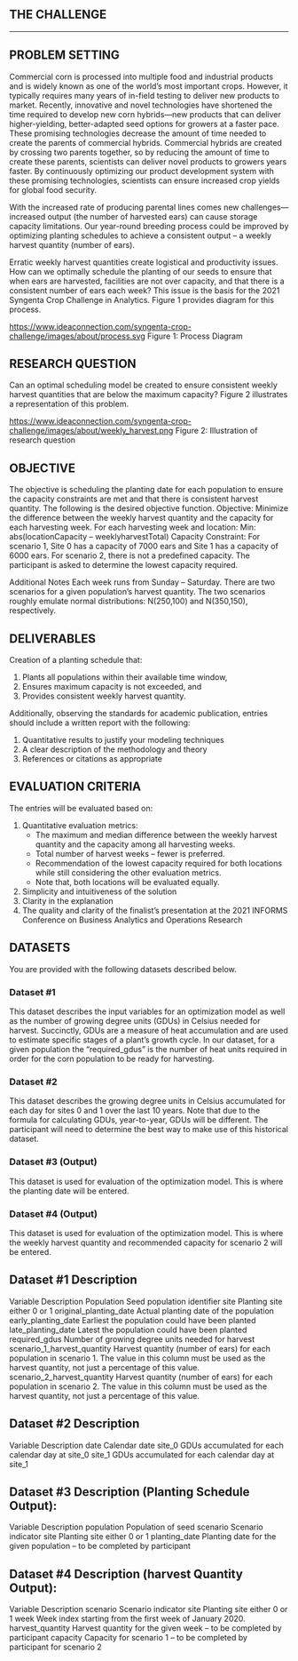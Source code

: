## THE CHALLENGE
***

## PROBLEM SETTING
Commercial corn is processed into multiple food and industrial products and is widely known as one of the world’s most important crops. However, it typically requires many years of in-field testing to deliver new products to market. Recently, innovative and novel technologies have shortened the time required to develop new corn hybrids—new products that can deliver higher-yielding, better-adapted seed options for growers at a faster pace. These promising technologies decrease the amount of time needed to create the parents of commercial hybrids. Commercial hybrids are created by crossing two parents together, so by reducing the amount of time to create these parents, scientists can deliver novel products to growers years faster. By continuously optimizing our product development system with these promising technologies, scientists can ensure increased crop yields for global food security.

With the increased rate of producing parental lines comes new challenges—increased output (the number of harvested ears) can cause storage capacity limitations. Our year-round breeding process could be improved by optimizing planting schedules to achieve a consistent output – a weekly harvest quantity (number of ears).

Erratic weekly harvest quantities create logistical and productivity issues. How can we optimally schedule the planting of our seeds to ensure that when ears are harvested, facilities are not over capacity, and that there is a consistent number of ears each week? This issue is the basis for the 2021 Syngenta Crop Challenge in Analytics. Figure 1 provides diagram for this process.

https://www.ideaconnection.com/syngenta-crop-challenge/images/about/process.svg
Figure 1: Process Diagram


## RESEARCH QUESTION
Can an optimal scheduling model be created to ensure consistent weekly harvest quantities that are below the maximum capacity? Figure 2 illustrates a representation of this problem.

https://www.ideaconnection.com/syngenta-crop-challenge/images/about/weekly_harvest.png
Figure 2: Illustration of research question

## OBJECTIVE
The objective is scheduling the planting date for each population to ensure the capacity constraints are met and that there is consistent harvest quantity. The following is the desired objective function.
Objective: Minimize the difference between the weekly harvest quantity and the capacity for each harvesting week.
For each harvesting week and location:
Min: abs(locationCapacity – weeklyharvestTotal)
Capacity Constraint: For scenario 1, Site 0 has a capacity of 7000 ears and Site 1 has a capacity of 6000 ears.
For scenario 2, there is not a predefined capacity. The participant is asked to determine the lowest capacity required.

Additional Notes
Each week runs from Sunday – Saturday.
There are two scenarios for a given population’s harvest quantity. The two scenarios roughly emulate normal distributions: N(250,100) and N(350,150), respectively.

## DELIVERABLES
Creation of a planting schedule that:
1. Plants all populations within their available time window,
2. Ensures maximum capacity is not exceeded, and
3. Provides consistent weekly harvest quantity.

Additionally, observing the standards for academic publication, entries should include a written report with the following:

1. Quantitative results to justify your modeling techniques
2. A clear description of the methodology and theory
3. References or citations as appropriate

## EVALUATION CRITERIA

The entries will be evaluated based on:
1. Quantitative evaluation metrics:
	- The maximum and median difference between the weekly harvest quantity and the capacity among all harvesting weeks.
	- Total number of harvest weeks – fewer is preferred.
	- Recommendation of the lowest capacity required for both locations while still considering the other evaluation metrics.
	- Note that, both locations will be evaluated equally.
2. Simplicity and intuitiveness of the solution
3. Clarity in the explanation
4. The quality and clarity of the finalist’s presentation at the 2021 INFORMS Conference on Business Analytics and Operations Research

## DATASETS

You are provided with the following datasets described below.
### Dataset #1
This dataset describes the input variables for an optimization model as well as the number of growing degree units (GDUs) in Celsius needed for harvest. Succinctly, GDUs are a measure of heat accumulation and are used to estimate specific stages of a plant’s growth cycle. In our dataset, for a given population the “required_gdus” is the number of heat units required in order for the corn population to be ready for harvesting.
### Dataset #2
This dataset describes the growing degree units in Celsius accumulated for each day for sites 0 and 1 over the last 10 years. Note that due to the formula for calculating GDUs, year-to-year, GDUs will be different. The participant will need to determine the best way to make use of this historical dataset.
### Dataset #3 (Output)
This dataset is used for evaluation of the optimization model. This is where the planting date will be entered.
### Dataset #4 (Output)
This dataset is used for evaluation of the optimization model. This is where the weekly harvest quantity and recommended capacity for scenario 2 will be entered.


## Dataset #1 	Description
Variable					Description
Population					Seed population identifier
site						Planting site either 0 or 1
original_planting_date		Actual planting date of the population
early_planting_date			Earliest the population could have been planted
late_planting_date			Latest the population could have been planted
required_gdus			    Number of growing degree units needed for harvest
scenario_1_harvest_quantity	Harvest quantity (number of ears) for each population in scenario 1. 
The value in this column must be used as the harvest quantity, not just a percentage of this value.
scenario_2_harvest_quantity	Harvest quantity (number of ears) for each population in scenario 2. 
The value in this column must be used as the harvest quantity, not just a percentage of this value.


## Dataset #2 Description
Variable	Description
date		Calendar date
site_0		GDUs accumulated for each calendar day at site_0
site_1		GDUs accumulated for each calendar day at site_1


## Dataset #3 Description (Planting Schedule Output):
Variable		Description
population		Population of seed
scenario		Scenario indicator
site			Planting site either 0 or 1
planting_date	Planting date for the given population – to be completed by participant


## Dataset #4 Description (harvest Quantity Output):
Variable			Description
scenario			Scenario indicator
site				Planting site either 0 or 1
week				Week index starting from the first week of January 2020.
harvest_quantity	Harvest quantity for the given week – to be completed by participant
capacity			Capacity for scenario 1 – to be completed by participant for scenario 2